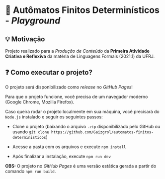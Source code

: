 # 🔄 Autômatos Finitos Determinísticos - *Playground*

## 💡 Motivação

Projeto realizado para a *Produção de Conteúdo* da **Primeira Atividade Criativa e Reflexiva** da matéria de Linguagens Formais (2021.1) da UFRJ.

## ❓ Como executar o projeto?

O projeto será disponibilizado como *release* no *GitHub Pages*!

Para que o projeto funcione, você precisa de um navegador moderno (Google Chrome, Mozilla Firefox).

Caso queira rodar o projeto localmente em sua máquina, você precisará do `Node.js` instalado e seguir os seguintes passos:

* Clone o projeto (baixando o arquivo `.zip` disponibilizado pelo GitHub ou usando `git clone https://github.com/Gaizgrol/automatos-finitos-deterministicos`)

* Acesse a pasta com os arquivos e execute `npm install`

* Após finalizar a instalação, execute `npm run dev`

**OBS:** O projeto no *GitHub Pages* é uma versão estática gerada a partir do comando `npm run build`.
